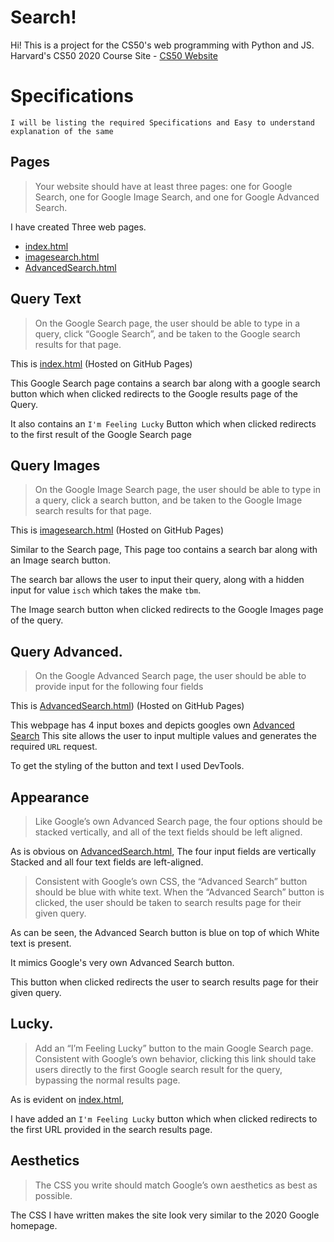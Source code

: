 # Search!

Hi! 
This is a project for the CS50's web programming with Python and JS. 
Harvard's CS50 2020 Course Site - [CS50 Website](https://cs50.harvard.edu/web/2020/)


# Specifications
	I will be listing the required Specifications and Easy to understand explanation of the same
## Pages 
> Your website should have at least three pages: one for Google Search, one for Google Image Search, and one for Google Advanced Search.

   I have created Three web pages.
- [index.html](https://venkymatam.github.io/GoogleSearch/index.html) 
- [imagesearch.html](https://venkymatam.github.io/GoogleSearch/imagesearch.html)
- [AdvancedSearch.html](https://venkymatam.github.io/GoogleSearch/AdvancedSearch.html)

## Query Text
>On the Google Search page, the user should be able to type in a query, click “Google Search”, and be taken to the Google search results for that page.

This is [index.html](https://venkymatam.github.io/GoogleSearch/index.html) (Hosted on GitHub Pages)


This Google Search page contains a search bar along with a google search button which when clicked redirects to the Google results page of the Query.

It also contains an `I'm Feeling Lucky` Button which when clicked redirects to the first result of the Google Search page

## Query Images

> On the Google Image Search page, the user should be able to type in a query, click a search button, and be taken to the Google Image search results for that page.

This is [imagesearch.html](https://venkymatam.github.io/GoogleSearch/imagesearch.html)  (Hosted on GitHub Pages)


Similar to the Search page, This page too contains a search bar along with an Image search button. 

The search bar allows the user to input their query, along with a hidden input for value `isch` which takes the make `tbm`.

The Image search button when clicked redirects to the Google Images page of the query.

## Query Advanced.

>On the Google Advanced Search page, the user should be able to provide input for the following four fields

This is [AdvancedSearch.html](https://venkymatam.github.io/GoogleSearch/AdvancedSearch.html))  (Hosted on GitHub Pages)

This webpage has 4 input boxes and depicts googles own [Advanced Search](https://google.com/advanced_search)
This site allows the user to input multiple values and generates the required `URL` request. 

To get the styling of the button and text I used DevTools.

## Appearance

>Like Google’s own Advanced Search page, the four options should be stacked vertically, and all of the text fields should be left aligned.

As is obvious on [AdvancedSearch.html](https://venkymatam.github.io/GoogleSearch/AdvancedSearch.html), The four input fields are vertically Stacked and all four text fields are left-aligned.  
>Consistent with Google’s own CSS, the “Advanced Search” button should be blue with white text. When the “Advanced Search” button is clicked, the user should be taken to search results page for their given query.

As can be seen, the Advanced Search button is blue on top of which White text is present.

It mimics Google's very own Advanced Search button.

This button when clicked redirects the user to search results page for their given query.



## Lucky.

>Add an “I’m Feeling Lucky” button to the main Google Search page. Consistent with Google’s own behavior, clicking this link should take users directly to the first Google search result for the query, bypassing the normal results page.

As is evident on [index.html](https://venkymatam.github.io/GoogleSearch/index.html),

I have added an `I'm Feeling Lucky` button which when clicked redirects to the first URL provided in the search results page.


## Aesthetics
>The CSS you write should match Google’s own aesthetics as best as possible.

The CSS I have written makes the site look very similar to the 2020 Google homepage.





